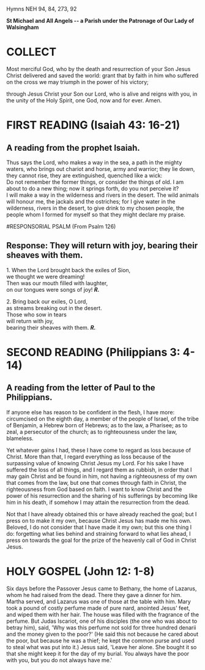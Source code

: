 Hymns NEH 94, 84, 273, 92

**St Michael and All Angels -- a Parish under the Patronage of Our Lady
of Walsingham**

# COLLECT

Most merciful God, who by the death and resurrection of
your Son Jesus Christ delivered and saved the world: grant that by faith
in him who suffered on the cross we may triumph in the power of his
victory;

through Jesus Christ your Son our Lord, who is alive and reigns with
you, in the unity of the Holy Spirit, one God, now and for ever. Amen.

# FIRST READING (Isaiah 43: 16-21)

## A reading from the prophet Isaiah.

Thus says the Lord, who makes a way in the sea, a path in the mighty
waters, who brings out chariot and horse, army and warrior; they lie
down, they cannot rise, they are extinguished, quenched like a wick:\
Do not remember the former things, or consider the things of old. I am
about to do a new thing; now it springs forth, do you not perceive it?\
I will make a way in the wilderness and rivers in the desert. The wild
animals will honour me, the jackals and the ostriches; for I give water
in the wilderness, rivers in the desert, to give drink to my chosen
people, the people whom I formed for myself so that they might declare
my praise.

#RESPONSORIAL PSALM (From Psalm 126)

## Response: They will return with joy, bearing their sheaves with them.

1\. When the Lord brought back the exiles of Sion,\
we thought we were dreaming!\
Then was our mouth filled with laughter,\
on our tongues were songs of joy! ***R.***

2\. Bring back our exiles, O Lord,\
as streams breaking out in the desert.\
Those who sow in tears\
will return with joy,\
bearing their sheaves with them. ***R.***

# SECOND READING (Philippians 3: 4-14)

## A reading from the letter of Paul to the Philippians.

If anyone else has reason to be confident in the flesh, I have
more: circumcised on the eighth day, a member of the people of Israel,
of the tribe of Benjamin, a Hebrew born of Hebrews; as to the law, a
Pharisee; as to zeal, a persecutor of the church; as to righteousness
under the law, blameless.

Yet whatever gains I had, these I have come to regard as loss because of
Christ. More than that, I regard everything as loss because of the
surpassing value of knowing Christ Jesus my Lord. For his sake I have
suffered the loss of all things, and I regard them as rubbish, in order
that I may gain Christ and be found in him, not having a righteousness
of my own that comes from the law, but one that comes through faith in
Christ, the righteousness from God based on faith. I want to know
Christ and the power of his resurrection and the sharing of his
sufferings by becoming like him in his death, if somehow I may attain
the resurrection from the dead.

Not that I have already obtained this or have already reached the
goal; but I press on to make it my own, because Christ Jesus has made me
his own. Beloved, I do not consider that I have made it my own; but this
one thing I do: forgetting what lies behind and straining forward to
what lies ahead, I press on towards the goal for the prize of the
heavenly call of God in Christ Jesus.

# HOLY GOSPEL (John 12: 1-8)

Six days before the Passover Jesus came to Bethany, the home of Lazarus,
whom he had raised from the dead. There they gave a dinner for him.
Martha served, and Lazarus was one of those at the table with him. Mary
took a pound of costly perfume made of pure nard, anointed Jesus' feet,
and wiped them with her hair. The house was filled with the fragrance of
the perfume. But Judas Iscariot, one of his disciples (the one who was
about to betray him), said, 'Why was this perfume not sold for three
hundred denarii and the money given to the poor?' (He said this not
because he cared about the poor, but because he was a thief; he kept the
common purse and used to steal what was put into it.) Jesus said, 'Leave
her alone. She bought it so that she might keep it for the day of my
burial. You always have the poor with you, but you do not always have
me.'

